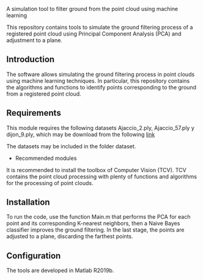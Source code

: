 A simulation tool to filter ground from the point cloud using machine learning 
 
This repository contains tools to simulate the ground filtering process of a registered point cloud using Principal Component Analysis (PCA) and adjustment to a plane. 
 
##  Introduction
 
The software allows simulating the ground filtering process in point clouds using machine learning techniques. In particular, this repository contains the algorithms and functions to identify points corresponding to the ground from a registered point cloud.
 
 ##  Requirements
 
This module requires the following datasets Ajaccio_2.ply, Ajaccio_57.ply y dijon_9.ply, which may be download from the following [link](https://cloud.mines-paristech.fr/index.php/s/JhIxgyt0ALgRZ1O?path=%2Ftest_10_classes)

The datasets may be included in the folder dataset.
 
 * Recommended modules
 
It is recommended to install the toolbox of Computer Vision (TCV). TCV contains the point cloud processing with plenty of functions and algorithms for the processing of point clouds.
 
 ##  Installation
 
To run the code, use the function Main.m that performs the PCA for each point and its corresponding K-nearest neighbors, then a Naive Bayes classifier improves the ground filtering.  In the last stage, the points are adjusted to a plane, discarding the farthest points.
 
 ##  Configuration

 The tools are developed in Matlab R2019b.
